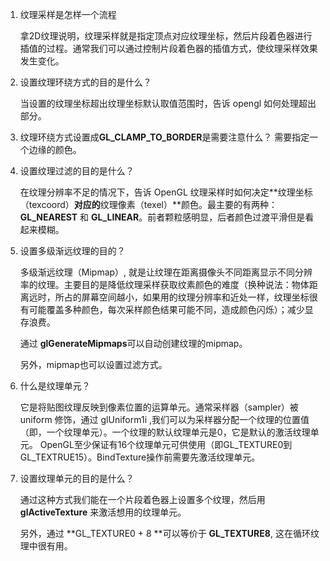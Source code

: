 1. 纹理采样是怎样一个流程

   拿2D纹理说明，纹理采样就是指定顶点对应纹理坐标，然后片段着色器进行插值的过程。通常我们可以通过控制片段着色器的插值方式，使纹理采样效果发生变化。
   
2. 设置纹理环绕方式的目的是什么？

   当设置的纹理坐标超出纹理坐标默认取值范围时，告诉 opengl 如何处理超出部分。

3. 纹理环绕方式设置成**GL_CLAMP_TO_BORDER**是需要注意什么？
   需要指定一个边缘的颜色。

4. 设置纹理过滤的目的是什么？

   在纹理分辨率不足的情况下，告诉 OpenGL 纹理采样时如何决定**纹理坐标（texcoord）**对应的**纹理像素（texel）**颜色。最主要的有两种：**GL_NEAREST** 和 **GL_LINEAR**。前者颗粒感明显，后者颜色过渡平滑但是看起来模糊。

5. 设置多级渐远纹理的目的？

   多级渐远纹理（Mipmap）, 就是让纹理在距离摄像头不同距离显示不同分辨率的纹理。主要目的是降低纹理采样获取纹素颜色的难度（换种说法：物体距离远时，所占的屏幕空间越小，如果用的纹理分辨率和近处一样，纹理坐标很有可能覆盖多种颜色，每次采样颜色结果可能不同，造成颜色闪烁）；减少显存浪费。

   通过 **glGenerateMipmaps**可以自动创建纹理的mipmap。

   另外，mipmap也可以设置过滤方式。

6. 什么是纹理单元？

   它是将贴图纹理反映到像素位置的运算单元。通常采样器（sampler）被 uniform 修饰，通过 glUniform1i ,我们可以为采样器分配一个纹理的位置值（即，一个纹理单元）。一个纹理的默认纹理单元是0，它是默认的激活纹理单元。 OpenGL至少保证有16个纹理单元可供使用（即GL_TEXTURE0到GL_TEXTRUE15）。BindTexture操作前需要先激活纹理单元。

7. 设置纹理单元的目的是什么？

   通过这种方式我们能在一个片段着色器上设置多个纹理，然后用 **glActiveTexture** 来激活想用的纹理单元。

   另外，通过 **GL_TEXTURE0 + 8 **可以等价于 **GL_TEXTURE8**, 这在循环纹理中很有用。
